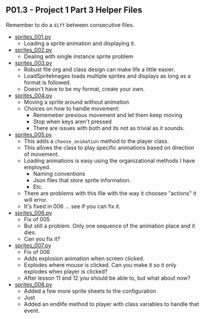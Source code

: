 ## P01.3 - Project 1  Part 3 Helper Files


Remember to do a `diff` between consecutive files. 

- [sprites_001.py](P01.3/sprites_001.py)
  - Loading a sprite animation and displaying it.
- [sprites_002.py](P01.3/sprites_002.py)
  - Dealing with single instance sprite problem
- [sprites_003.py](P01.3/sprites_003.py)
  - Robust file org and class design can make life a little easier.
  - LoadSpriteImages loads multiple sprites and displays as long as a format is followed.
  - Doesn't have to be my format, create your own.
- [sprites_004.py](P01.3/sprites_004.py)
  - Moving a sprite around without animation
  - Choices on how to handle movement:
    - Rememeber previous movement and let them keep moving
    - Stop when keys aren't pressed
    - There are issues with both and its not as trivial as it sounds.
- [sprites_005.py](P01.3/sprites_005.py)
  - This adds a `choose_animation` method to the player class.
  - This allows the class to play specific animations based on direction of movement.
  - Loading animations is easy using the organizational methods I have employed.
    - Naming conventions
    - Json files that store sprite information.
    - Etc.
  - There are problems with this file with the way it chooses "actions" it will error.
  - It's fixed in 006 ... see if you can fix it.
- [sprites_006.py](P01.3/sprites_006.py)
  - Fix of 005
  - But still a problem. Only one sequence of the animation place and it dies.
  - Can you fix it?
- [sprites_007.py](P01.3/sprites_007.py)
  - Fix of 006
  - Adds explosion animation when screen clicked.
  - Explodes where mouse is clicked. Can you make it so it only explodes when player is clicked?
  - After lesson 11 and 12 you should be able to, but what about now?
- [sprites_008.py](P01.3/sprites_008.py)
  - Added a few more sprite sheets to the configuration
  - Just 
  - Added an endlife method to player with class variables to handle that event.